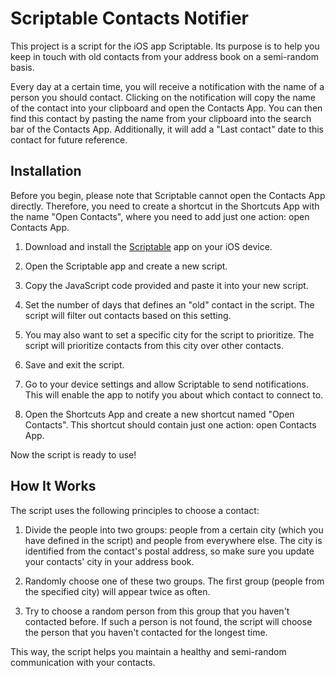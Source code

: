 # Scriptable Contacts Notifier

This project is a script for the iOS app Scriptable. Its purpose is to help you keep in touch with old contacts from your address book on a semi-random basis.

Every day at a certain time, you will receive a notification with the name of a person you should contact. Clicking on the notification will copy the name of the contact into your clipboard and open the Contacts App. You can then find this contact by pasting the name from your clipboard into the search bar of the Contacts App. Additionally, it will add a "Last contact" date to this contact for future reference.

## Installation

Before you begin, please note that Scriptable cannot open the Contacts App directly. Therefore, you need to create a shortcut in the Shortcuts App with the name "Open Contacts", where you need to add just one action: open Contacts App.

1. Download and install the [Scriptable](https://scriptable.app/) app on your iOS device.

2. Open the Scriptable app and create a new script.

3. Copy the JavaScript code provided and paste it into your new script.

4. Set the number of days that defines an "old" contact in the script. The script will filter out contacts based on this setting.

5. You may also want to set a specific city for the script to prioritize. The script will prioritize contacts from this city over other contacts.

6. Save and exit the script.

7. Go to your device settings and allow Scriptable to send notifications. This will enable the app to notify you about which contact to connect to.

8. Open the Shortcuts App and create a new shortcut named "Open Contacts". This shortcut should contain just one action: open Contacts App.

Now the script is ready to use!

## How It Works

The script uses the following principles to choose a contact:

1. Divide the people into two groups: people from a certain city (which you have defined in the script) and people from everywhere else. The city is identified from the contact's postal address, so make sure you update your contacts' city in your address book.

2. Randomly choose one of these two groups. The first group (people from the specified city) will appear twice as often.

3. Try to choose a random person from this group that you haven't contacted before. If such a person is not found, the script will choose the person that you haven't contacted for the longest time.

This way, the script helps you maintain a healthy and semi-random communication with your contacts.
